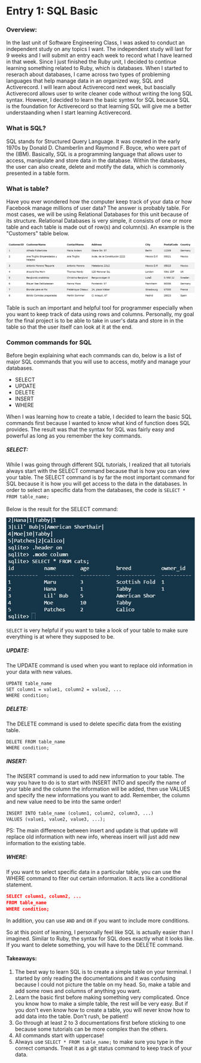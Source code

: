 # Entry 1: SQL Basic 
### Overview: 
<p>In the last unit of Software Engineering Class, I was asked to conduct an independent study on any topics I want. The independent study will last for 9 weeks and I will submit an entry each week to record what I have learned in that week. Since I just finished the Ruby unit, I decided to continue learning something related to Ruby, which is databases. When I started to reserach about databases, I came across two types of probleming languages that help manage data in an organized way, SQL and Activerecord. I will learn about Activerecord next week, but bascially Activerecord allows user to write cleaner code without writing the long SQL syntax. However, I decided to learn the basic syntex for SQL because SQL is the foundation for Activerecord so that learning SQL will give me a better understaanding when I start learning Activerecord. </p>

### What is SQL?
SQL stands for Structured Query Language. It was created in the early 1970s by Donald D. Chamberlin and Raymond F. Boyce, who were part of the (IBM). Basically, SQL is a programming language that allows user to access, manipulate and store data in the database. Within the databases, the user can also create, delete and motify the data, which is commonly presented in a table form. 

### What is table?
<p>Have you ever wondered how the computer keep track of your data or how Facebook manage millions of user data? The answer is probably table. For most cases, we will be using Relational Databases for this unit because of its structure. Relational Databases is very simple, it consists of one or more table and each table is made out of row(s) and column(s). An example is the "Customers" table below.  </p>
<img src="../photo/sql3.jpg"/>

Table is such an important and helpful tool for programmer especially when you want to keep track of data using rows and columns. Personally, my goal for the final project is to be able to take in user's data and store in in the table so that the user itself can look at it at the end. 
### Common commands for SQL
Before begin explaining what each commands can do, below is a list of major SQL commands that you will use to access, motify and manage your databases. 

- SELECT
- UPDATE
- DELETE
- INSERT
- WHERE

When I was learning how to create a table, I decided to learn the basic SQL commands first because I wanted to know what kind of function does SQL provides. The result was that the syntax for SQL was fairly easy and powerful as long as you remember the key commands. 

##### SELECT: <br>
While I was going through different SQL tutorials, I realized that all tutorials always start with the SELECT command because that is how you can view your table. The SELECT command is by far the most important command for SQL because it is how you will get access to the data in the databases. In order to select an specific data from the databases, the code is 
`SELECT * FROM table_name;` <br><br>
Below is the result for the SELECT command:

<img src="../photo/sql2.jpg"/>


`SELECT` is very helpful if you want to take a look of your table to make sure everything is at where they supposed to be. 
##### UPDATE:
The UPDATE command is used when you want to replace old information in your data with new values. <br>
```
UPDATE table_name
SET column1 = value1, column2 = value2, ...
WHERE condition;
```
##### DELETE:
The DELETE command is used to delete specific data from the existing table.
```
DELETE FROM table_name
WHERE condition;
```
##### INSERT: <br>
The INSERT command is used to add new information to your table. The way you have to do is to start with INSERT INTO and specify the name of your table and the column the information will be added, then use VALUES and specify the new informations you want to add. Remember, the column and new value need to be into the same order!
```
INSERT INTO table_name (column1, column2, column3, ...)
VALUES (value1, value2, value3, ...);
```
PS: The main difference between insert and update is that update will replace old information with new info, whereas insert will just add new information to the existing table. 
##### WHERE: <br>
If you want to select specific data in a particular table, you can use the WHERE command to fiter out certain information. It acts like a conditional statement. 
 
``` json
SELECT column1, column2, ...
FROM table_name
WHERE condition; 
```
In addition, you can use `AND` and `OR` if you want to include more conditions.
 
So at this point of learning, I personally feel like SQL is actually easier than I imagined. Similar to Ruby, the syntax for SQL does exactly what it looks like. If you want to delete something, you will have to the DELETE command. 
 

#### Takeaways:
1. The best way to learn SQL is to create a simple table on your terminal. I started by only reading the documentations and it was confusing because I could not picture the table on my head. So, make a table and add some rows and columns of anything you want. 
2. Learn the basic first before making something very complicated. Once you know how to make a simple table, the rest will be very easy. But if you don't even know how to create a table, you will never know how to add data into the table. Don't rush, be patient!
3. Go through at least 2 to 3 documentations first before sticking to one because some tutorials can be more complex than the others. 
4. All commands start with uppercase!
5. Always use `SELECT * FROM table_name;` to make sure you type in the correct comands. Treat it as a git status command to keep track of your data. 